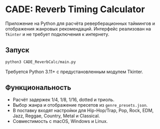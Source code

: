 # CADE: Reverb Timing Calculator

Приложение на Python для расчёта реверберационных таймингов и отображения жанровых рекомендаций. Интерфейс реализован на `Tkinter` и не требует подключения к интернету.

## Запуск

```bash
python3 CADE_ReverbCalc/main.py
```

Требуется Python 3.11+ с предустановленным модулем Tkinter.

## Функциональность

- Расчёт задержек 1/4, 1/8, 1/16, dotted и триоль.
- Выбор жанра и отображение пресетов из `genre_presets.json`.
- В поставку входят настройки для Hip-Hop/Trap, Pop, Rock, EDM, Jazz, Reggae, Country, Metal и Classical.
- Совместимость с macOS, Windows и Linux.
